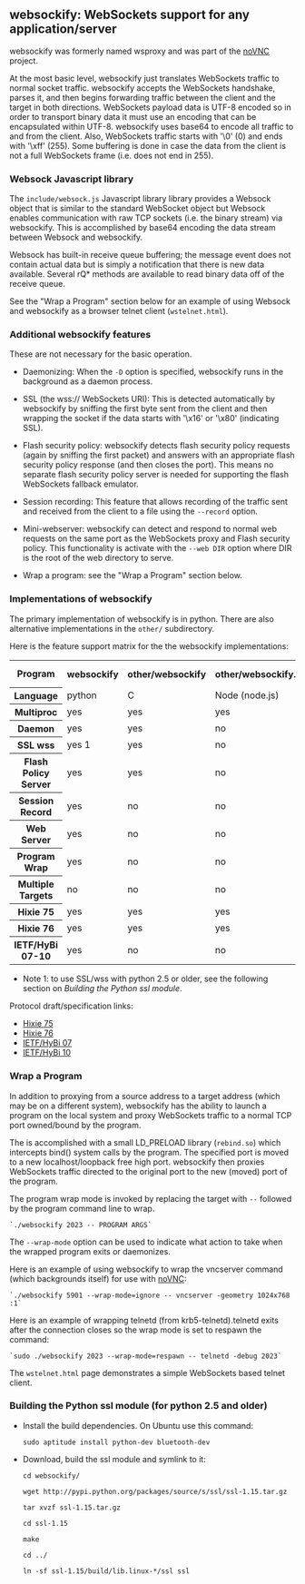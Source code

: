 ## websockify: WebSockets support for any application/server

websockify was formerly named wsproxy and was part of the
[noVNC](https://github.com/kanaka/noVNC) project.

At the most basic level, websockify just translates WebSockets traffic
to normal socket traffic. websockify accepts the WebSockets handshake,
parses it, and then begins forwarding traffic between the client and
the target in both directions. WebSockets payload data is UTF-8
encoded so in order to transport binary data it must use an encoding
that can be encapsulated within UTF-8. websockify uses base64 to encode
all traffic to and from the client. Also, WebSockets traffic starts
with '\0' (0) and ends with '\xff' (255). Some buffering is done in
case the data from the client is not a full WebSockets frame (i.e.
does not end in 255).


### Websock Javascript library

The `include/websock.js` Javascript library library provides a Websock
object that is similar to the standard WebSocket object but Websock
enables communication with raw TCP sockets (i.e. the binary stream)
via websockify. This is accomplished by base64 encoding the data
stream between Websock and websockify.

Websock has built-in receive queue buffering; the message event
does not contain actual data but is simply a notification that
there is new data available. Several rQ* methods are available to
read binary data off of the receive queue.

See the "Wrap a Program" section below for an example of using Websock
and websockify as a browser telnet client (`wstelnet.html`).


### Additional websockify features

These are not necessary for the basic operation.

* Daemonizing: When the `-D` option is specified, websockify runs
  in the background as a daemon process.

* SSL (the wss:// WebSockets URI): This is detected automatically by
  websockify by sniffing the first byte sent from the client and then
  wrapping the socket if the data starts with '\x16' or '\x80'
  (indicating SSL).

* Flash security policy: websockify detects flash security policy
  requests (again by sniffing the first packet) and answers with an
  appropriate flash security policy response (and then closes the
  port). This means no separate flash security policy server is needed
  for supporting the flash WebSockets fallback emulator.

* Session recording: This feature that allows recording of the traffic
  sent and received from the client to a file using the `--record`
  option.

* Mini-webserver: websockify can detect and respond to normal web
  requests on the same port as the WebSockets proxy and Flash security
  policy. This functionality is activate with the `--web DIR` option
  where DIR is the root of the web directory to serve.

* Wrap a program: see the "Wrap a Program" section below.


### Implementations of websockify

The primary implementation of websockify is in python. There are also
alternative implementations in the `other/` subdirectory.

Here is the feature support matrix for the the websockify
implementations:

<table>
    <tr>
        <th>Program</th>
        <th>websockify</th>
        <th>other/websockify</th>
        <th>other/websockify.js</th>
        <th>other/kumina</th>
        <th>[http://code.osuosl.org/projects/twisted-vncauthproxy](VNCAuthProxy)</th>
    </tr> <tr>
        <th>Language</th>
        <td>python</td>
        <td>C</td>
        <td>Node (node.js)</td>
        <td>C</td>
        <td>python (twisted)</td>
    </tr> <tr>
        <th>Multiproc</th>
        <td>yes</td>
        <td>yes</td>
        <td>yes</td>
        <td>no</td>
        <td>yes</td>
    </tr> <tr>
        <th>Daemon</th>
        <td>yes</td>
        <td>yes</td>
        <td>no</td>
        <td>no</td>
        <td>yes</td>
    </tr> <tr>
        <th>SSL wss</th>
        <td>yes 1</td>
        <td>yes</td>
        <td>no</td>
        <td>no</td>
        <td>yes</td>
    </tr> <tr>
        <th>Flash Policy Server</th>
        <td>yes</td>
        <td>yes</td>
        <td>no</td>
        <td>yes</td>
        <td>no</td>
    </tr> <tr>
        <th>Session Record</th>
        <td>yes</td>
        <td>no</td>
        <td>no</td>
        <td>no</td>
        <td>no</td>
    </tr> <tr>
        <th>Web Server</th>
        <td>yes</td>
        <td>no</td>
        <td>no</td>
        <td>no</td>
        <td>no</td>
    </tr> <tr>
        <th>Program Wrap</th>
        <td>yes</td>
        <td>no</td>
        <td>no</td>
        <td>no</td>
        <td>no</td>
    </tr> <tr>
        <th>Multiple Targets</th>
        <td>no</td>
        <td>no</td>
        <td>no</td>
        <td>yes</td>
        <td>no</td>
    </tr> <tr>
        <th>Hixie 75</th>
        <td>yes</td>
        <td>yes</td>
        <td>yes</td>
        <td>no</td>
        <td>no</td>
    </tr> <tr>
        <th>Hixie 76</th>
        <td>yes</td>
        <td>yes</td>
        <td>yes</td>
        <td>yes</td>
        <td>yes</td>
    </tr> <tr>
        <th>IETF/HyBi 07-10</th>
        <td>yes</td>
        <td>no</td>
        <td>no</td>
        <td>no</td>
        <td>yes</td>
    </tr>
</table>


* Note 1: to use SSL/wss with python 2.5 or older, see the following
  section on *Building the Python ssl module*.

Protocol draft/specification links:

* [Hixie 75](http://tools.ietf.org/html/draft-hixie-thewebsocketprotocol-75)
* [Hixie 76](http://tools.ietf.org/html/draft-hixie-thewebsocketprotocol-76)
* [IETF/HyBi 07](http://tools.ietf.org/html/draft-ietf-hybi-thewebsocketprotocol-07)
* [IETF/HyBi 10](http://tools.ietf.org/html/draft-ietf-hybi-thewebsocketprotocol-10)

### Wrap a Program

In addition to proxying from a source address to a target address
(which may be on a different system), websockify has the ability to
launch a program on the local system and proxy WebSockets traffic to
a normal TCP port owned/bound by the program.

The is accomplished with a small LD_PRELOAD library (`rebind.so`)
which intercepts bind() system calls by the program. The specified
port is moved to a new localhost/loopback free high port. websockify
then proxies WebSockets traffic directed to the original port to the
new (moved) port of the program.

The program wrap mode is invoked by replacing the target with `--`
followed by the program command line to wrap.

    `./websockify 2023 -- PROGRAM ARGS`

The `--wrap-mode` option can be used to indicate what action to take
when the wrapped program exits or daemonizes.

Here is an example of using websockify to wrap the vncserver command
(which backgrounds itself) for use with
[noVNC](https://github.com/kanaka/noVNC):

    `./websockify 5901 --wrap-mode=ignore -- vncserver -geometry 1024x768 :1`

Here is an example of wrapping telnetd (from krb5-telnetd).telnetd
exits after the connection closes so the wrap mode is set to respawn
the command:

    `sudo ./websockify 2023 --wrap-mode=respawn -- telnetd -debug 2023`

The `wstelnet.html` page demonstrates a simple WebSockets based telnet
client.


### Building the Python ssl module (for python 2.5 and older)

* Install the build dependencies. On Ubuntu use this command:

    `sudo aptitude install python-dev bluetooth-dev`

* Download, build the ssl module and symlink to it:

    `cd websockify/`

    `wget http://pypi.python.org/packages/source/s/ssl/ssl-1.15.tar.gz`

    `tar xvzf ssl-1.15.tar.gz`

    `cd ssl-1.15`

    `make`

    `cd ../`

    `ln -sf ssl-1.15/build/lib.linux-*/ssl ssl`

